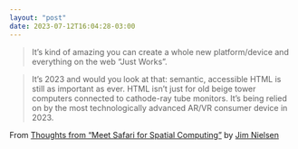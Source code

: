 ```yaml
---
layout: "post"
date: 2023-07-12T16:04:28-03:00
---
```


> It’s kind of amazing you can create a whole new platform/device and everything on the web “Just Works”.

> It’s 2023 and would you look at that: semantic, accessible HTML is still as important as ever. HTML isn’t just for old beige tower computers connected to cathode-ray tube monitors. It’s being relied on by the most technologically advanced AR/VR consumer device in 2023.

From [Thoughts from “Meet Safari for Spatial Computing”](https://blog.jim-nielsen.com/2023/thoughts-on-safari-spatial-computing/) by [Jim Nielsen](https://www.jim-nielsen.com/)
